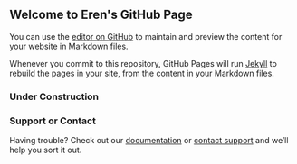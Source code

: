 ## Welcome to Eren's GitHub Page

You can use the [editor on GitHub](https://github.com/ebrumley/ebrumley.github.io/edit/master/README.md) to maintain and preview the content for your website in Markdown files.

Whenever you commit to this repository, GitHub Pages will run [Jekyll](https://jekyllrb.com/) to rebuild the pages in your site, from the content in your Markdown files.

### Under Construction

### Support or Contact

Having trouble? Check out our [documentation](https://help.github.com/categories/github-pages-basics/) or [contact support](https://github.com/contact) and we’ll help you sort it out.
